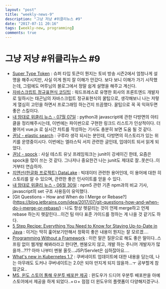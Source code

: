 ```yaml
---
layout: "post"
title: "weekly-news-9"
description: "그냥 저냥 #위클리뉴스 #9"
date: "2017-07-11 20:16"
tags: [weekly-new, programming]
comments: true
---
```


# 그냥 저냥 #위클리뉴스 #9

* [Super Type Token](http://aoruqjfu.fun25.co.kr/index.php/post/1807) : 슈퍼 타입 토큰이 뭔지는 토비 방송 시즌2에서 엄청나게 설명을 해주시지만, 사실 이게 뭔지 잘 이해가 안갔다. 보다 보니 이해가 가기 시작했는데, 그럼에도 머루님의 블로그에서 정말 쉽게 설명을 해주고 계신다.
* [자바스크립트 정규표현식 코딩팁](https://taegon.kim/archives/6594) : 워드프레스로 유명한 회사의 프론트엔드 개발자로 일하시는 태곤님의 자바스크립트 정규표현식의 꿀팁으로, 생각해보니 나는 저렇게 열심히 고민을 하면서 프로그래밍 하는건지 뜨끔했다. 꿀팁으로 꼭 꼭 익혀두면 좋은 스킬이다.
* [내 맘대로 위클리 뉴스 - 07월 07일](https://www.sangkon.com/2017/07/09/sigamdream_weekly_2017_27/) : python과 javascript에 관한 다방면의 아티클을 정리해주시는데, 이번에는 파이썬으로 구현한 링크드 리스트가 인상적이다. 더불어서 vue.js 로 실시간 차트를 작성하는 기사도 충분히 보면 도움 될 것 같다.
* [권남 - elastic search](http://kwonnam.pe.kr/wiki/search/elasticsearch) : 구루라 생각 되시는 분인데, 다방면의 히스토리가 있는 위키를 운영중이시다. 이번에는 엘라스틱 서치 관련한 글인데, 업데이트 되서 읽게 되었다.
* [권남 - spock](http://kwonnam.pe.kr/wiki/java/spock) : 사실 테스트 유닛 프레임워크는 junit이 강세이긴 한데, 요즘은 spock을 많이 쓰는 것 같다. 그나저나 중요한건 나는 junit도 제대로 잘..못쓴다..이거부터 연습하자.
* [지앤선(한글화 프로젝트) DataLake](http://jinson.tistory.com/284) : 빅데이터 관련한 용어인데, 이 용어에 대한 히스토리를 알 수 있으며, 관련한 좋은 인사이트를 얻을 수 있다.
* [내 맘대로 위클리 뉴스 - 06월 30일](https://www.sangkon.com/2017/07/03/sigamdream_weekly_2017_26/) : npm5 관련 기존 npm과의 비교 기사, javascript의 set 구조 사용등이 유익했다.
* [Git Questions – How and When do I Merge or Rebase?] (https://blog.jetbrains.com/idea/2017/07/git-questions-how-and-when-do-i-merge-or-rebase/) : 나도 항상 헷갈리는 것이 언제 merge하고 언제 rebase 하는지 헷갈린다...이건 팀 마다 표준 가이드를 정하는 게 나을 것 같기도 하다.
* [5 Step Recipe: Everything You Need to Know for Staying Up-to-Date in Java](http://blog.takipi.com/5-step-recipe-everything-you-need-to-know-for-staying-up-to-date-in-java/) : 이거는 딱히 훑어보기만해서 정확히 좋은 내용이 뭔지는 잘 모르겠....
* [Programming Without a Framework](https://dzone.com/articles/programming-without-a-framework) : 이런 말은 질문으로 해도 좋은 말이다..스프링 없이 웹개발 해봐라라고 한다면, 멘붕오지 않고, 개발 하는 주니어 개발자가 많을까...??? 아마 나부터 멘붕 올듯...JSP/Servlet은 심하잖아요....
* [What's new in Kubernetes 1.7](http://www.infoworld.com/article/3205165/containers/whats-new-in-kubernetes-17.html) : 쿠버네이트 업데이트에 대한 내용을 담는데, 나는 아무래도 도커나 쿠버네이트는 2.0은 되야 만지게 되지 않을까...ㅜ 공부할게 참 많군요..
* [MS, 윈도 스토어 통해 우분투 배포판 제공](http://www.zdnet.co.kr/news/news_view.asp?artice_id=20170711102624) : 윈도우가 드디어 우분투 배포판을 아예 스토어에서 제공을 하게 되었다..+ㅁ+ 점점 더 윈도우의 플랫폼이 다양해지겠구나.
